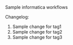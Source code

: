 Sample informatica workflows

Changelog: <br>
1) Sample change for tag1
2) Sample change for tag2
3) Sample change for tag3
